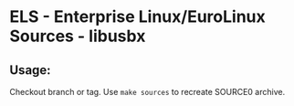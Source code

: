 # ELS - Enterprise Linux/EuroLinux Sources - libusbx
 
## Usage:
  Checkout branch or tag. Use `make sources` to recreate  SOURCE0 archive.

